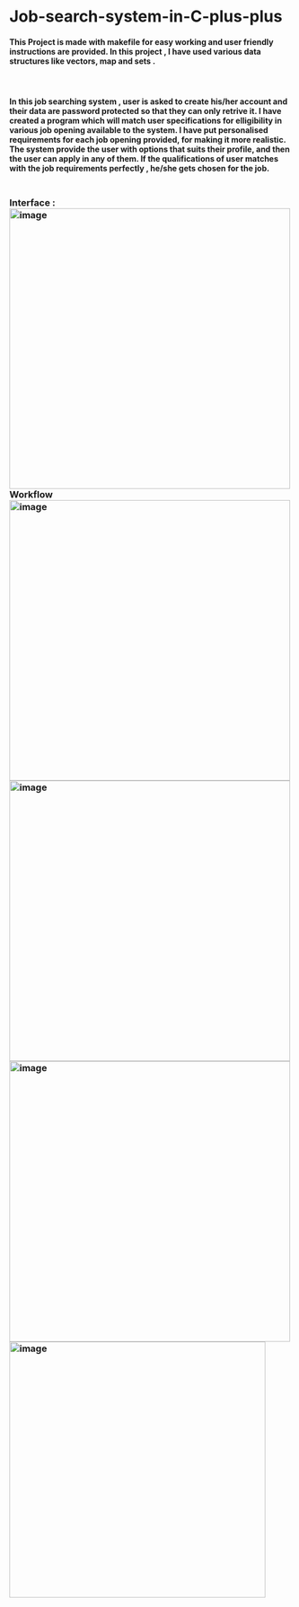 # Job-search-system-in-C-plus-plus <br>
<h4>
This Project is made with makefile for easy working and user friendly instructions are provided.
In this project , I have used various data structures like vectors, map and sets .</h4>
<br>
<h4> In this job searching system , user is asked to create his/her account and their data are password protected so that they can only retrive it.
 I have created a program which will match user specifications  for elligibility in various job opening available to the system.
 I have put personalised requirements for each job opening provided, for making it more realistic.
 <br>
 The system  provide the user with options that suits their profile, and then the user can apply in any of them.
 If the qualifications of user matches with the job requirements perfectly , he/she gets chosen for the job.
 <br>
 <h3>
   <br> Interface :
  <br><img width="500" alt="image" src="https://github.com/ankitaanand28/Job-search-system-in-C-plus-plus/assets/95133586/129dd477-2bf2-4990-b774-ad983c3c3ce3">
<br>
  <b> Workflow</b> <br>
 
 <img width="500" alt="image" src="https://github.com/ankitaanand28/Job-search-system-in-C-plus-plus/assets/95133586/b6cc090f-c15d-4def-81fd-c5dfc8c7359a">
 <br>
 
<img width="500" alt="image" src="https://github.com/ankitaanand28/Job-search-system-in-C-plus-plus/assets/95133586/136ddd68-78ed-46e1-b9a2-de498506c900">
 <br>
<img width="500" alt="image" src="https://github.com/ankitaanand28/Job-search-system-in-C-plus-plus/assets/95133586/58f850d2-98af-4d41-baa7-853e10c66316">
<br>
 <img width="456" alt="image" src="https://github.com/ankitaanand28/Job-search-system-in-C-plus-plus/assets/95133586/cce1de65-9406-485f-8e52-d640ab3a82d9">

